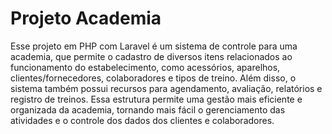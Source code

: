 # Projeto Academia
Esse projeto em PHP com Laravel é um sistema de controle para uma academia, que permite o cadastro de diversos itens relacionados ao funcionamento do estabelecimento, como acessórios, aparelhos, clientes/fornecedores, colaboradores e tipos de treino. Além disso, o sistema também possui recursos para agendamento, avaliação, relatórios e registro de treinos. Essa estrutura permite uma gestão mais eficiente e organizada da academia, tornando mais fácil o gerenciamento das atividades e o controle dos dados dos clientes e colaboradores.

